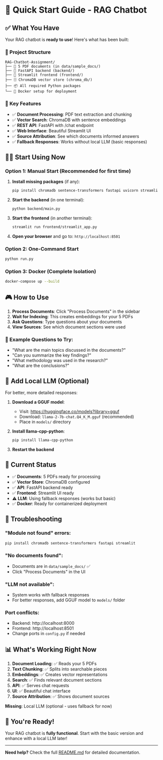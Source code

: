 # 🚀 Quick Start Guide - RAG Chatbot

## ✅ What You Have

Your RAG chatbot is **ready to use**! Here's what has been built:

### 📁 Project Structure

```
RAG-Chatbot-Assignment/
├── 📄 5 PDF documents (in data/sample_docs/)
├── 🤖 FastAPI backend (backend/)
├── 🎨 Streamlit frontend (frontend/)
├── 🗄️ ChromaDB vector store (chroma_db/)
├── 📦 All required Python packages
└── 🐳 Docker setup for deployment
```

### 🎯 Key Features

- ✅ **Document Processing**: PDF text extraction and chunking
- ✅ **Vector Search**: ChromaDB with sentence embeddings
- ✅ **REST API**: FastAPI with /chat endpoint
- ✅ **Web Interface**: Beautiful Streamlit UI
- ✅ **Source Attribution**: See which documents informed answers
- ✅ **Fallback Responses**: Works without local LLM (basic responses)

## 🏃‍♂️ Start Using Now

### Option 1: Manual Start (Recommended for first time)

1. **Install missing packages** (if any):
   ```bash
   pip install chromadb sentence-transformers fastapi uvicorn streamlit langchain pypdf2
   ```

2. **Start the backend** (in one terminal):
   ```bash
   python backend/main.py
   ```

3. **Start the frontend** (in another terminal):
   ```bash
   streamlit run frontend/streamlit_app.py
   ```

4. **Open your browser** and go to: `http://localhost:8501`

### Option 2: One-Command Start

```bash
python run.py
```

### Option 3: Docker (Complete Isolation)

```bash
docker-compose up --build
```

## 🎮 How to Use

1. **Process Documents**: Click "Process Documents" in the sidebar
2. **Wait for Indexing**: This creates embeddings for your 5 PDFs
3. **Ask Questions**: Type questions about your documents
4. **View Sources**: See which document sections were used

### 📝 Example Questions to Try:

- "What are the main topics discussed in the documents?"
- "Can you summarize the key findings?"
- "What methodology was used in the research?"
- "What are the conclusions?"

## 🧠 Add Local LLM (Optional)

For better, more detailed responses:

1. **Download a GGUF model**:
    - Visit: https://huggingface.co/models?library=gguf
    - Download: `llama-2-7b-chat.Q4_K_M.gguf` (recommended)
    - Place in `models/` directory

2. **Install llama-cpp-python**:
   ```bash
   pip install llama-cpp-python
   ```

3. **Restart the backend**

## 🔧 Current Status

- ✅ **Documents**: 5 PDFs ready for processing
- ✅ **Vector Store**: ChromaDB configured
- ✅ **API**: FastAPI backend ready
- ✅ **Frontend**: Streamlit UI ready
- ⚠️ **LLM**: Using fallback responses (works but basic)
- ✅ **Docker**: Ready for containerized deployment

## 🐛 Troubleshooting

### "Module not found" errors:

```bash
pip install chromadb sentence-transformers fastapi streamlit
```

### "No documents found":

- Documents are in `data/sample_docs/` ✅
- Click "Process Documents" in the UI

### "LLM not available":

- System works with fallback responses
- For better responses, add GGUF model to `models/` folder

### Port conflicts:

- Backend: http://localhost:8000
- Frontend: http://localhost:8501
- Change ports in `config.py` if needed

## 📊 What's Working Right Now

1. **Document Loading**: ✅ Reads your 5 PDFs
2. **Text Chunking**: ✅ Splits into searchable pieces
3. **Embeddings**: ✅ Creates vector representations
4. **Search**: ✅ Finds relevant document sections
5. **API**: ✅ Serves chat requests
6. **UI**: ✅ Beautiful chat interface
7. **Source Attribution**: ✅ Shows document sources

**Missing**: Local LLM (optional - uses fallback for now)

## 🎉 You're Ready!

Your RAG chatbot is **fully functional**. Start with the basic version and enhance with a local LLM later!

---

**Need help?** Check the full [README.md](README.md) for detailed documentation.